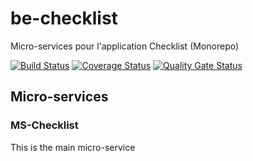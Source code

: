 # be-checklist
Micro-services pour l'application Checklist (Monorepo)

[![Build Status](https://travis-ci.org/NiGhMa/be-checklist.svg?branch=master)](https://travis-ci.org/NiGhMa/be-checklist) [![Coverage Status](https://coveralls.io/repos/github/NiGhMa/be-checklist/badge.svg?branch=master)](https://coveralls.io/github/NiGhMa/be-checklist?branch=master) [![Quality Gate Status](https://sonarcloud.io/api/project_badges/measure?project=NiGhMa_be-checklist&metric=alert_status)](https://sonarcloud.io/dashboard?id=NiGhMa_be-checklist)

## Micro-services
### MS-Checklist
This is the main micro-service
